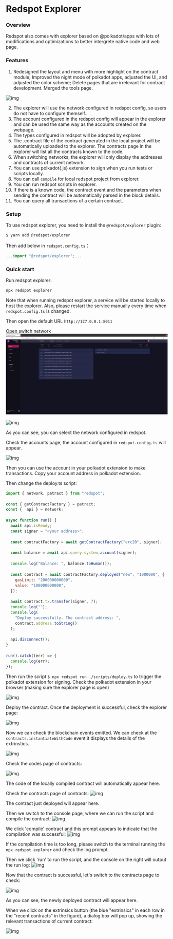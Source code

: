 # Redspot Explorer

### Overview
Redspot also comes with explorer based on @polkadot/apps with lots of modifications and optimizations to better intergrete native code and web page. 


### Features
1. Redesigned the layout and menu with more highlight on the contract module; Improved the night mode of polkadot apps, adjusted the UI, and adjusted the color scheme; Delete pages that are irrelevant for contract development. Merged the tools page.

![img](https://i.imgur.com/NS58LA9.png)

2. The explorer will use the network configured in redspot config, so users do not have to configure themself..
3. The account configured in the redspot config will appear in the explorer and can be used the same way as the accounts created on the webpage.
4. The types configured in redspot will be adopted by explorer.
5. The .contract file of the contract generated in the local project will be automatically uploaded to the explorer. The contracts page in the explorer will list all the contracts known to the code.
6. When switching networks, the explorer will only display the addresses and contracts of current network.
7. You can use polkadot{.js} extension to sign when you run tests or scripts locally.
8. You can call `compile` for local redspot project from explorer.
9. You can run redspot scripts in explorer.
10. If there is a known code, the contract event and the parameters when sending the contract will be automatically parsed in the block details.
11. You can query all transactions of a certain contract.

### Setup
To use redspot explorer, you need to install the `@redspot/explorer` plugin:

```bash
$ yarn add @redspot/explorer
```

Then add below in `redspot.config.ts`：

```javascript
...import "@redspot/explorer";...
```

### Quick start
Run redspot explorer:

```bash
npx redspot explorer
```

Note that when running redspot explorer, a service will be started locally to host the explorer. Also, please restart the service manually every time when `redspot.config.ts` is changed.

Then open the default URL `http://127.0.0.1:8011`

Open switch network
![img](../imgs/explorer.png)

![img](https://i.imgur.com/fMQ7KfU.png)

As you can see, you can select the network configured in redspot.

Check the accounts page, the account configured in `redspot.config.ts` will appear.

![img](https://i.imgur.com/h46cFXX.png)

Then you can use the account in your polkadot extension to make transactions. Copy your account address in polkadot extension.

Then change the deploy.ts script:

```javascript
import { network, patract } from "redspot";

const { getContractFactory } = patract;
const {  api } = network;

async function run() {
  await api.isReady;
  const signer = "<your address>";

  const contractFactory = await getContractFactory("erc20", signer);

  const balance = await api.query.system.account(signer);

  console.log("Balance: ", balance.toHuman());

  const contract = await contractFactory.deployed("new", "1000000", {
    gasLimit: "200000000000",
    value: "100000000000",
  });

  await contract.tx.transfer(signer, 7);
  console.log("");
  console.log(
    "Deploy successfully. The contract address: ",
    contract.address.toString()
  );

  api.disconnect();
}

run().catch((err) => {
  console.log(err);
});

```

Then run the script `$ npx redspot run ./scripts/deploy.ts` to trigger the polkadot extension for signing. Check the polkadot extension in your browser (making sure the explorer page is open)

![img](https://i.imgur.com/Jn9fofZ.png)

Deploy the contract. Once the deployment is successful, check the explorer page:

![img](https://i.imgur.com/R8cEHx4.png)

Now we can check the blockchain events emitted. We can check at the `contracts.instantiateWithCode` event,it displays the details of the extrinstics.

![img](https://i.imgur.com/DlNlRZb.png)

Check the codes page of contracts:

![img](https://i.imgur.com/EP35Biz.png)

The code of the locally compiled contract will automatically appear here.

Check the contracts page of contracts: ![img](https://i.imgur.com/5zXGtSd.png)

The contract just deployed will appear here.

Then we switch to the console page, where we can run the script and compile the contract: ![img](https://i.imgur.com/luc74qg.png)

We click 'compile' contract and this prompt appears to indicate that the compilation was successful: ![img](https://i.imgur.com/r5tZtUY.png)

If the compilation time is too long, please switch to the terminal running the `npx redspot explorer` and check the log prompt.

Then we click 'run' to run the script, and the console on the right will output the run log: ![img](https://i.imgur.com/nrGW9Wc.png)

Now that the contract is successful, let's switch to the contracts page to check:

![img](https://i.imgur.com/k2Uziom.png)

As you can see, the newly deployed contract will appear here.

When we click on the extrinsics button (the blue "extrinsics" in each row in the "recent contracts" in the figure), a dialog box will pop up, showing the relevant transactions of current contract:

![img](https://i.imgur.com/gdQo31E.png)